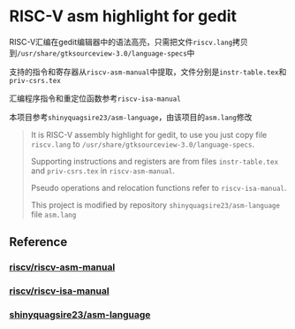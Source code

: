 # RISC-V asm highlight for gedit

RISC-V汇编在gedit编辑器中的语法高亮，只需把文件`riscv.lang`拷贝到`/usr/share/gtksourceview-3.0/language-specs`中

支持的指令和寄存器从`riscv-asm-manual`中提取，文件分别是`instr-table.tex`和`priv-csrs.tex`

汇编程序指令和重定位函数参考`riscv-isa-manual`

本项目参考`shinyquagsire23/asm-language`，由该项目的`asm.lang`修改

> It is RISC-V assembly highlight for gedit, to use you just copy file `riscv.lang` to `/usr/share/gtksourceview-3.0/language-specs`.
>
> Supporting instructions and registers are from files `instr-table.tex` and `priv-csrs.tex` in  `riscv-asm-manual`. 
>
> Pseudo operations and relocation functions refer to `riscv-isa-manual`.
>
> This project is modified by repository `shinyquagsire23/asm-language` file `asm.lang`

## Reference

### [riscv/riscv-asm-manual](https://github.com/riscv/riscv-asm-manual)

### [riscv/riscv-isa-manual](https://github.com/riscv/riscv-isa-manual)

### [shinyquagsire23/asm-language](https://github.com/shinyquagsire23/asm-language)